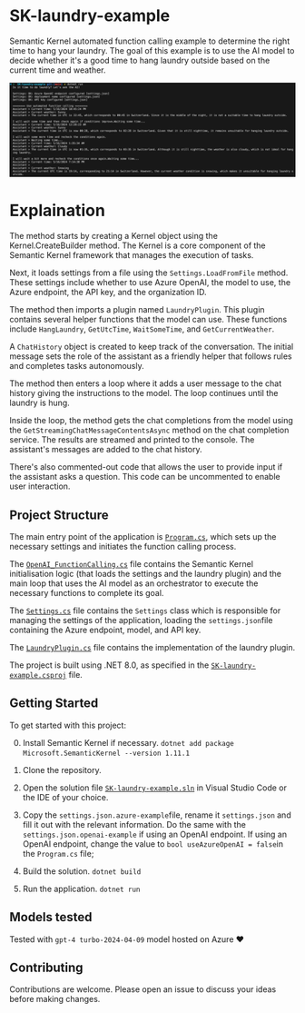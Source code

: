 # SK-laundry-example
Semantic Kernel automated function calling example to determine the right time to hang your laundry.
The goal of this example is to use the AI model to decide whether it's a good time to hang laundry outside based on the current time and weather.

![Screenshot 1](/SK-laundry-example-screenshot1.png)

# Explaination

The method starts by creating a Kernel object using the Kernel.CreateBuilder method. The Kernel is a core component of the Semantic Kernel framework that manages the execution of tasks.

Next, it loads settings from a file using the `Settings.LoadFromFile` method. These settings include whether to use Azure OpenAI, the model to use, the Azure endpoint, the API key, and the organization ID.

The method then imports a plugin named `LaundryPlugin`. This plugin contains several helper functions that the model can use. These functions include `HangLaundry`, `GetUtcTime`, `WaitSomeTime`, and `GetCurrentWeather`.

A `ChatHistory` object is created to keep track of the conversation. The initial message sets the role of the assistant as a friendly helper that follows rules and completes tasks autonomously.

The method then enters a loop where it adds a user message to the chat history giving the instructions to the model. The loop continues until the laundry is hung.

Inside the loop, the method gets the chat completions from the model using the `GetStreamingChatMessageContentsAsync` method on the chat completion service. The results are streamed and printed to the console. The assistant's messages are added to the chat history.

There's also commented-out code that allows the user to provide input if the assistant asks a question. This code can be uncommented to enable user interaction.

## Project Structure

The main entry point of the application is [`Program.cs`](Program.cs), which sets up the necessary settings and initiates the function calling process.

The [`OpenAI_FunctionCalling.cs`](OpenAI_FunctionCalling.cs) file contains the Semantic Kernel initialisation logic (that loads the settings and the laundry plugin) and the main loop that uses the AI model as an orchestrator to execute the necessary functions to complete its goal.

The [`Settings.cs`](Settings.cs) file contains the `Settings` class which is responsible for managing the settings of the application, loading the `settings.json`file containing the Azure endpoint, model, and API key.

The [`LaundryPlugin.cs`](LaundryPlugin.cs) file contains the implementation of the laundry plugin.

The project is built using .NET 8.0, as specified in the [`SK-laundry-example.csproj`](SK-laundry-example.csproj) file.

## Getting Started

To get started with this project:

0. Install Semantic Kernel if necessary. `dotnet add package Microsoft.SemanticKernel --version 1.11.1`

1. Clone the repository.
2. Open the solution file [`SK-laundry-example.sln`](SK-laundry-example.sln) in Visual Studio Code or the IDE of your choice.
3. Copy the `settings.json.azure-example`file, rename it `settings.json` and fill it out with the relevant information. Do the same with the `settings.json.openai-example` if using an OpenAI endpoint. If using an OpenAI endpoint, change the value to `bool useAzureOpenAI = false`in the `Program.cs` file;
4. Build the solution. `dotnet build`
5. Run the application. `dotnet run`

## Models tested

Tested with `gpt-4 turbo-2024-04-09` model hosted on Azure :heart:

## Contributing

Contributions are welcome. Please open an issue to discuss your ideas before making changes.